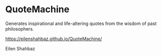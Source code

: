 # QuoteMachine
Generates inspirational and life-altering quotes from the wisdom of past philosophers.

https://eilenshahbaz.github.io/QuoteMachine/

Eilen Shahbaz
